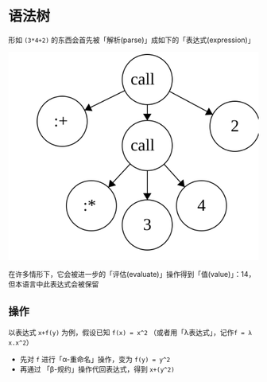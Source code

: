 # 语法树
形如 `(3*4+2)` 的东西会首先被「解析(parse)」成如下的「表达式(expression)」

![](/assets/svg/syntaxtree-1.svg)

在许多情形下，它会被进一步的「评估(evaluate)」操作得到「值(value)」：14，但本语言中此表达式会被保留

## 操作
以表达式 `x+f(y)` 为例，假设已知 `f(x) = x^2` （或者用「λ表达式」，记作`f = λ x.x^2`）
* 先对 `f` 进行「α-重命名」操作，变为 `f(y) = y^2`
* 再通过 「β-规约」操作代回表达式，得到 `x+(y^2)`
